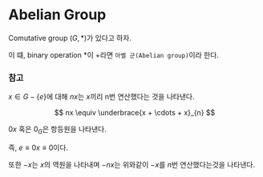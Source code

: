 # Abelian Group
Comutative group $(G,*)$가 있다고 하자.

이 떄, binary operation $*$이 $+$라면 `아벨 군(Abelian group)`이라 한다.

### 참고
$x \in G - \{e\}$에 대해 $nx$는 $x$끼리 n번 연산했다는 것을 나타낸다. 

$$ nx \equiv \underbrace{x + \cdots + x}_{n} $$

$0x$ 혹은 $0_G$은 항등원을 나타낸다. 

즉, $e \equiv 0x \equiv 0$이다. 

또한 $-x$는 $x$의 역원을 나타내며 $-nx$는 위와같이 $-x$를 $n$번 연산했다는것을 나타낸다. 